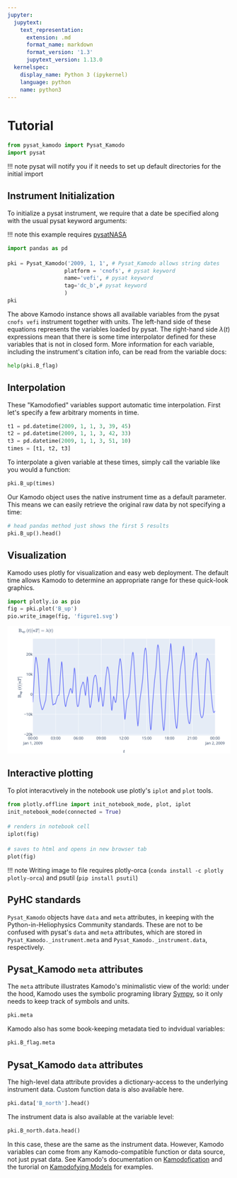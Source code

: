 ```yaml
---
jupyter:
  jupytext:
    text_representation:
      extension: .md
      format_name: markdown
      format_version: '1.3'
      jupytext_version: 1.13.0
  kernelspec:
    display_name: Python 3 (ipykernel)
    language: python
    name: python3
---
```


# Tutorial

```python
from pysat_kamodo import Pysat_Kamodo
import pysat
```

!!! note
    pysat will notify you if it needs to set up default directories for the initial import


## Instrument Initialization

To initialize a pysat instrument, we require that a date be specified along with the usual pysat keyword arguments:

!!! note
    this example requires [pysatNASA](https://github.com/pysat/pysatNASA)

```python
import pandas as pd

pki = Pysat_Kamodo('2009, 1, 1', # Pysat_Kamodo allows string dates
                  platform = 'cnofs', # pysat keyword
                  name='vefi', # pysat keyword
                  tag='dc_b',# pysat keyword
                  )
pki
```

The above Kamodo instance shows all available variables from the pysat `cnofs vefi` instrument together with units. The left-hand side of these equations represents the variables loaded by pysat. The right-hand side $\lambda(t)$ expressions mean that there is some time interpolator defined for these variables that is not in closed form. More information for each variable, including the instrument's citation info, can be read from the variable docs:

```python
help(pki.B_flag)
```

## Interpolation
These "Kamodofied" variables support automatic time interpolation. First let's specify a few arbitrary moments in time.

```python
t1 = pd.datetime(2009, 1, 1, 3, 39, 45)
t2 = pd.datetime(2009, 1, 1, 3, 42, 33)
t3 = pd.datetime(2009, 1, 1, 3, 51, 10)
times = [t1, t2, t3]
```

To interpolate a given variable at these times, simply call the variable like you would a function:

```python
pki.B_up(times)
```

Our Kamodo object uses the native instrument time as a default parameter. This means we can easily retrieve the original raw data by not specifying a time:

```python
# head pandas method just shows the first 5 results
pki.B_up().head()
```

## Visualization


Kamodo uses plotly for visualization and easy web deployment. The default time allows Kamodo to determine an appropriate range for these quick-look graphics. 

```python
import plotly.io as pio
fig = pki.plot('B_up')
pio.write_image(fig, 'figure1.svg')
```

![fig1](figure1.svg)


## Interactive plotting

To plot interacvtively in the notebook use plotly's `iplot` and `plot` tools.

```python
from plotly.offline import init_notebook_mode, plot, iplot
init_notebook_mode(connected = True)

# renders in notebook cell
iplot(fig)

# saves to html and opens in new browser tab
plot(fig)
```

!!! note
    Writing image to file requires plotly-orca (`conda install -c plotly plotly-orca`) and psutil (`pip install psutil`)


## PyHC standards

`Pysat_Kamodo` objects have `data` and `meta` attributes, in keeping with the Python-in-Heliophysics Community standards. These are not to be confused with pysat's `data` and `meta` attributes, which are stored in `Pysat_Kamodo._instrument.meta` and `Pysat_Kamodo._instrument.data`, respectively.


## Pysat_Kamodo `meta` attributes


The `meta` attribute illustrates Kamodo's minimalistic view of the world: under the hood, Kamodo uses the symbolic programing library [Sympy](https://docs.sympy.org/0.7.0/tutorial.html#introduction), so it only needs to keep track of symbols and units.

```python
pki.meta
```

Kamodo also has some book-keeping metadata tied to indvidual variables:

```python
pki.B_flag.meta
```

## Pysat_Kamodo `data` attributes


The high-level data attribute provides a dictionary-access to the underlying instrument data. Custom function data is also available here.

```python
pki.data['B_north'].head()
```

The instrument data is also available at the variable level:

```python
pki.B_north.data.head()
```

In this case, these are the same as the instrument data. However, Kamodo variables can come from any Kamodo-compatible function or data source, not just pysat data. See Kamodo's documentation on [Kamodofication](https://ccmc.gsfc.nasa.gov/Kamodo/notebooks/Kamodo/#kamodofication) and the turorial on [Kamodofying Models](https://nbviewer.jupyter.org/github/asherp/Kamodo/blob/master/docs/notebooks/Kamodofying_Models.ipynb) for examples.
